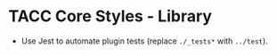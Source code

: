 # TACC Core Styles - Library

- Use Jest to automate plugin tests (replace `./_tests*` with `../test`).
